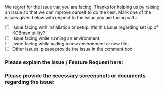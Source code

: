 We regret for the issue that you are facing, Thanks for helping us by raising an issue so that we can improve ourself to do the best.
Mark one of the issues given below with respect to the issue you are facing with:
- [ ] Issue facing with installation or setup. #Is this issue regarding set up of KOBman utility? 
- [ ] Issue facing while running an environment.
- [ ] Issue facing while adding a new environment or new file.
- [ ] Other issues: please provide the issue in the comment box

### Please explain the Issue / Feature Request here:


### Please provide the necessary screenshots or documents regarding the issue:
